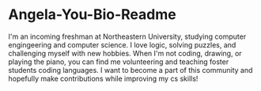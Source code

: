 # Angela-You-Bio-Readme

I'm an incoming freshman at Northeastern University, studying computer engingeering and computer science. I love logic, solving puzzles, and challenging myself with new hobbies. When I'm not coding, drawing, or playing the piano, you can find me volunteering and teaching foster students coding languages. I want to become a part of this community and hopefully make contributions while improving my cs skills!
